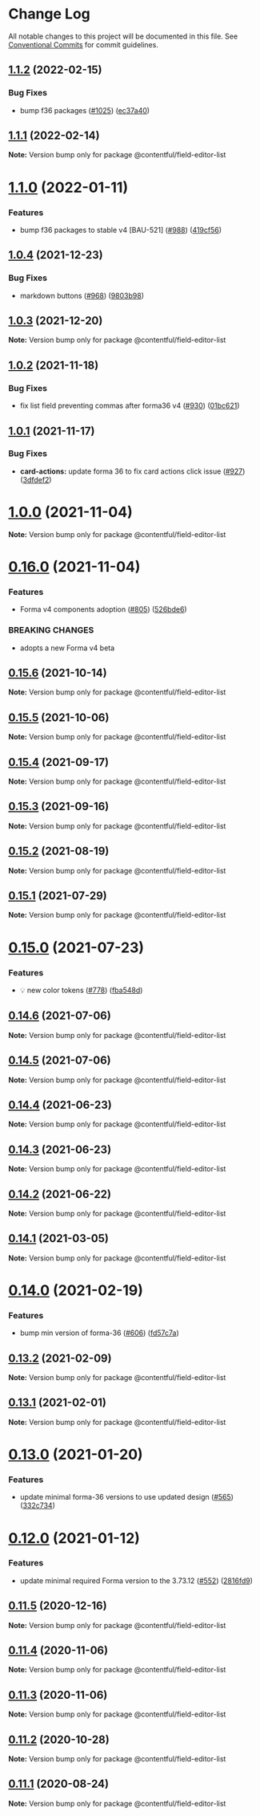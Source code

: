 # Change Log

All notable changes to this project will be documented in this file.
See [Conventional Commits](https://conventionalcommits.org) for commit guidelines.

## [1.1.2](https://github.com/contentful/field-editors/compare/@contentful/field-editor-list@1.1.1...@contentful/field-editor-list@1.1.2) (2022-02-15)

### Bug Fixes

- bump f36 packages ([#1025](https://github.com/contentful/field-editors/issues/1025)) ([ec37a40](https://github.com/contentful/field-editors/commit/ec37a4000db7cd75c66dd9621136b2272c9feeea))

## [1.1.1](https://github.com/contentful/field-editors/compare/@contentful/field-editor-list@1.1.0...@contentful/field-editor-list@1.1.1) (2022-02-14)

**Note:** Version bump only for package @contentful/field-editor-list

# [1.1.0](https://github.com/contentful/field-editors/compare/@contentful/field-editor-list@1.0.4...@contentful/field-editor-list@1.1.0) (2022-01-11)

### Features

- bump f36 packages to stable v4 [BAU-521] ([#988](https://github.com/contentful/field-editors/issues/988)) ([419cf56](https://github.com/contentful/field-editors/commit/419cf56692179b074fcfa2743469d5265ed98429))

## [1.0.4](https://github.com/contentful/field-editors/compare/@contentful/field-editor-list@1.0.3...@contentful/field-editor-list@1.0.4) (2021-12-23)

### Bug Fixes

- markdown buttons ([#968](https://github.com/contentful/field-editors/issues/968)) ([9803b98](https://github.com/contentful/field-editors/commit/9803b98c25d92df6148686ffe2749a77f7efdbb9))

## [1.0.3](https://github.com/contentful/field-editors/compare/@contentful/field-editor-list@1.0.2...@contentful/field-editor-list@1.0.3) (2021-12-20)

**Note:** Version bump only for package @contentful/field-editor-list

## [1.0.2](https://github.com/contentful/field-editors/compare/@contentful/field-editor-list@1.0.1...@contentful/field-editor-list@1.0.2) (2021-11-18)

### Bug Fixes

- fix list field preventing commas after forma36 v4 ([#930](https://github.com/contentful/field-editors/issues/930)) ([01bc621](https://github.com/contentful/field-editors/commit/01bc6217d0e43ed28f8b5c013475697c159dcd73))

## [1.0.1](https://github.com/contentful/field-editors/compare/@contentful/field-editor-list@1.0.0...@contentful/field-editor-list@1.0.1) (2021-11-17)

### Bug Fixes

- **card-actions:** update forma 36 to fix card actions click issue ([#927](https://github.com/contentful/field-editors/issues/927)) ([3dfdef2](https://github.com/contentful/field-editors/commit/3dfdef2c2b0045f12ea94ddafca89a8e9f25e7d0))

# [1.0.0](https://github.com/contentful/field-editors/compare/@contentful/field-editor-list@0.16.0...@contentful/field-editor-list@1.0.0) (2021-11-04)

**Note:** Version bump only for package @contentful/field-editor-list

# [0.16.0](https://github.com/contentful/field-editors/compare/@contentful/field-editor-list@0.15.6...@contentful/field-editor-list@0.16.0) (2021-11-04)

### Features

- Forma v4 components adoption ([#805](https://github.com/contentful/field-editors/issues/805)) ([526bde6](https://github.com/contentful/field-editors/commit/526bde6e10e0ee3789705ec10fb31489af7ca59e))

### BREAKING CHANGES

- adopts a new Forma v4 beta

## [0.15.6](https://github.com/contentful/field-editors/compare/@contentful/field-editor-list@0.15.5...@contentful/field-editor-list@0.15.6) (2021-10-14)

**Note:** Version bump only for package @contentful/field-editor-list

## [0.15.5](https://github.com/contentful/field-editors/compare/@contentful/field-editor-list@0.15.4...@contentful/field-editor-list@0.15.5) (2021-10-06)

**Note:** Version bump only for package @contentful/field-editor-list

## [0.15.4](https://github.com/contentful/field-editors/compare/@contentful/field-editor-list@0.15.3...@contentful/field-editor-list@0.15.4) (2021-09-17)

**Note:** Version bump only for package @contentful/field-editor-list

## [0.15.3](https://github.com/contentful/field-editors/compare/@contentful/field-editor-list@0.15.2...@contentful/field-editor-list@0.15.3) (2021-09-16)

**Note:** Version bump only for package @contentful/field-editor-list

## [0.15.2](https://github.com/contentful/field-editors/compare/@contentful/field-editor-list@0.15.1...@contentful/field-editor-list@0.15.2) (2021-08-19)

**Note:** Version bump only for package @contentful/field-editor-list

## [0.15.1](https://github.com/contentful/field-editors/compare/@contentful/field-editor-list@0.15.0...@contentful/field-editor-list@0.15.1) (2021-07-29)

**Note:** Version bump only for package @contentful/field-editor-list

# [0.15.0](https://github.com/contentful/field-editors/compare/@contentful/field-editor-list@0.14.6...@contentful/field-editor-list@0.15.0) (2021-07-23)

### Features

- 💡 new color tokens ([#778](https://github.com/contentful/field-editors/issues/778)) ([fba548d](https://github.com/contentful/field-editors/commit/fba548de32305016df7f2685634eefb14294828f))

## [0.14.6](https://github.com/contentful/field-editors/compare/@contentful/field-editor-list@0.14.3...@contentful/field-editor-list@0.14.6) (2021-07-06)

**Note:** Version bump only for package @contentful/field-editor-list

## [0.14.5](https://github.com/contentful/field-editors/compare/@contentful/field-editor-list@0.14.3...@contentful/field-editor-list@0.14.5) (2021-07-06)

**Note:** Version bump only for package @contentful/field-editor-list

## [0.14.4](https://github.com/contentful/field-editors/compare/@contentful/field-editor-list@0.14.3...@contentful/field-editor-list@0.14.4) (2021-06-23)

**Note:** Version bump only for package @contentful/field-editor-list

## [0.14.3](https://github.com/contentful/field-editors/compare/@contentful/field-editor-list@0.14.2...@contentful/field-editor-list@0.14.3) (2021-06-23)

**Note:** Version bump only for package @contentful/field-editor-list

## [0.14.2](https://github.com/contentful/field-editors/compare/@contentful/field-editor-list@0.14.1...@contentful/field-editor-list@0.14.2) (2021-06-22)

**Note:** Version bump only for package @contentful/field-editor-list

## [0.14.1](https://github.com/contentful/field-editors/compare/@contentful/field-editor-list@0.14.0...@contentful/field-editor-list@0.14.1) (2021-03-05)

**Note:** Version bump only for package @contentful/field-editor-list

# [0.14.0](https://github.com/contentful/field-editors/compare/@contentful/field-editor-list@0.13.2...@contentful/field-editor-list@0.14.0) (2021-02-19)

### Features

- bump min version of forma-36 ([#606](https://github.com/contentful/field-editors/issues/606)) ([fd57c7a](https://github.com/contentful/field-editors/commit/fd57c7a4312766af38c01507f17706ab22992617))

## [0.13.2](https://github.com/contentful/field-editors/compare/@contentful/field-editor-list@0.13.1...@contentful/field-editor-list@0.13.2) (2021-02-09)

**Note:** Version bump only for package @contentful/field-editor-list

## [0.13.1](https://github.com/contentful/field-editors/compare/@contentful/field-editor-list@0.13.0...@contentful/field-editor-list@0.13.1) (2021-02-01)

**Note:** Version bump only for package @contentful/field-editor-list

# [0.13.0](https://github.com/contentful/field-editors/compare/@contentful/field-editor-list@0.12.0...@contentful/field-editor-list@0.13.0) (2021-01-20)

### Features

- update minimal forma-36 versions to use updated design ([#565](https://github.com/contentful/field-editors/issues/565)) ([332c734](https://github.com/contentful/field-editors/commit/332c734bfaf54f0e9773fcbb460d743b1f5459ec))

# [0.12.0](https://github.com/contentful/field-editors/compare/@contentful/field-editor-list@0.11.5...@contentful/field-editor-list@0.12.0) (2021-01-12)

### Features

- update minimal required Forma version to the 3.73.12 ([#552](https://github.com/contentful/field-editors/issues/552)) ([2816fd9](https://github.com/contentful/field-editors/commit/2816fd960c28815faebf49a9ef8f4c4c0d91fc36))

## [0.11.5](https://github.com/contentful/field-editors/compare/@contentful/field-editor-list@0.11.4...@contentful/field-editor-list@0.11.5) (2020-12-16)

**Note:** Version bump only for package @contentful/field-editor-list

## [0.11.4](https://github.com/contentful/field-editors/compare/@contentful/field-editor-list@0.11.3...@contentful/field-editor-list@0.11.4) (2020-11-06)

**Note:** Version bump only for package @contentful/field-editor-list

## [0.11.3](https://github.com/contentful/field-editors/compare/@contentful/field-editor-list@0.11.2...@contentful/field-editor-list@0.11.3) (2020-11-06)

**Note:** Version bump only for package @contentful/field-editor-list

## [0.11.2](https://github.com/contentful/field-editors/compare/@contentful/field-editor-list@0.11.1...@contentful/field-editor-list@0.11.2) (2020-10-28)

**Note:** Version bump only for package @contentful/field-editor-list

## [0.11.1](https://github.com/contentful/field-editors/compare/@contentful/field-editor-list@0.11.0...@contentful/field-editor-list@0.11.1) (2020-08-24)

**Note:** Version bump only for package @contentful/field-editor-list
